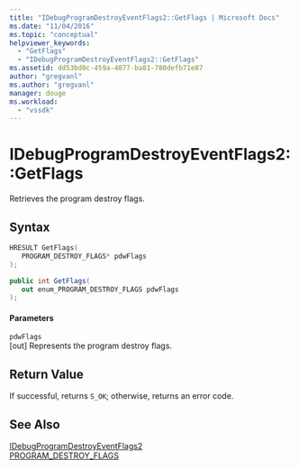 ```yaml
---
title: "IDebugProgramDestroyEventFlags2::GetFlags | Microsoft Docs"
ms.date: "11/04/2016"
ms.topic: "conceptual"
helpviewer_keywords: 
  - "GetFlags"
  - "IDebugProgramDestroyEventFlags2::GetFlags"
ms.assetid: dd53bd0c-459a-4077-ba81-780defb71e87
author: "gregvanl"
ms.author: "gregvanl"
manager: douge
ms.workload: 
  - "vssdk"
---
```

# IDebugProgramDestroyEventFlags2::GetFlags
Retrieves the program destroy flags.  
  
## Syntax  
  
```cpp  
HRESULT GetFlags(  
   PROGRAM_DESTROY_FLAGS* pdwFlags  
);  
```  
  
```csharp  
public int GetFlags(  
   out enum_PROGRAM_DESTROY_FLAGS pdwFlags  
);  
```  
  
#### Parameters  
 `pdwFlags`  
 [out] Represents the program destroy flags.  
  
## Return Value  
 If successful, returns `S_OK`; otherwise, returns an error code.  
  
## See Also  
 [IDebugProgramDestroyEventFlags2](../../../extensibility/debugger/reference/idebugprogramdestroyeventflags2.md)   
 [PROGRAM_DESTROY_FLAGS](../../../extensibility/debugger/reference/program-destroy-flags.md)